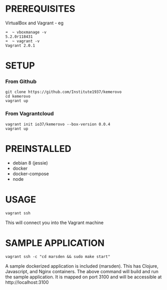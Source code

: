 # PREREQUISITES

VirtualBox and Vagrant - eg

```
➜  ~ vboxmanage -v
5.2.0r118431
➜  ~ vagrant -v
Vagrant 2.0.1
```

# SETUP

### From Github

```
git clone https://github.com/Institute1937/kemerovo
cd kemerovo
vagrant up
```

### From Vagrantcloud

```
vagrant init io37/kemerovo --box-version 0.0.4
vagrant up
```


# PREINSTALLED

 - debian 8 (jessie)
 - docker
 - docker-compose
 - node

# USAGE

```
vagrant ssh
```

This will connect you into the Vagrant machine

# SAMPLE APPLICATION

```
vagrant ssh -c "cd marsden && sudo make start"
```

A sample dockerized application is included (marsden). This has Clojure, Javascript, and Nginx containers. The above command will build and run the sample application. It is mapped on port 3100 and will be accessible at http://localhost:3100


